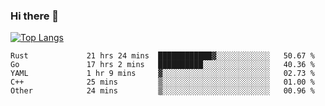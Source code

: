 ### Hi there 👋

<!--
**3Xpl0it3r/3Xpl0it3r** is a ✨ _special_ ✨ repository because its `README.md` (this file) appears on your GitHub profile.

Here are some ideas to get you started:

- 🔭 I’m currently working on ...
- 🌱 I’m currently learning ...
- 👯 I’m looking to collaborate on ...
- 🤔 I’m looking for help with ...
- 💬 Ask me about ...
- 📫 How to reach me: ...
- 😄 Pronouns: ...
- ⚡ Fun fact: ...
-->


[![Top Langs](https://github-readme-stats.vercel.app/api/top-langs/?username=3Xpl0it3r&layout=compact)](https://github.com/3Xpl0it3r/3Xpl0it3r)

<!--START_SECTION:waka-->

```text
Rust             21 hrs 24 mins  ████████████▓░░░░░░░░░░░░   50.67 %
Go               17 hrs 2 mins   ██████████░░░░░░░░░░░░░░░   40.36 %
YAML             1 hr 9 mins     ▓░░░░░░░░░░░░░░░░░░░░░░░░   02.73 %
C++              25 mins         ▒░░░░░░░░░░░░░░░░░░░░░░░░   01.00 %
Other            24 mins         ▒░░░░░░░░░░░░░░░░░░░░░░░░   00.96 %
```

<!--END_SECTION:waka-->
